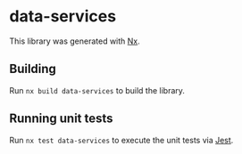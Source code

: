 # data-services

This library was generated with [Nx](https://nx.dev).

## Building

Run `nx build data-services` to build the library.

## Running unit tests

Run `nx test data-services` to execute the unit tests via [Jest](https://jestjs.io).
